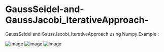 # GaussSeidel-and-GaussJacobi_IterativeApproach-
GaussSeidel and GaussJacobi_IterativeApproach using Numpy
Example : 

![image](https://user-images.githubusercontent.com/93789482/164518824-38c0b932-b923-41ec-b8c7-7eb4e383f046.png)
![image](https://user-images.githubusercontent.com/93789482/164519081-b83013ed-d456-4adc-bfc3-f7d56af76c83.png)
![image](https://user-images.githubusercontent.com/93789482/164519156-c0a1b76e-aa88-45b5-a3c5-d19783e2b33b.png)
